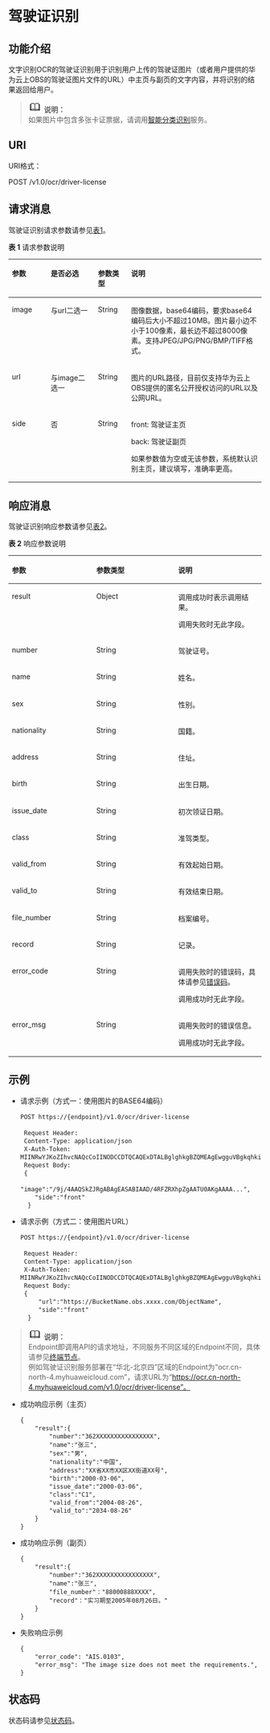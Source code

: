 # 驾驶证识别<a name="ocr_03_0033"></a>

## 功能介绍<a name="section19880154782115"></a>

文字识别OCR的驾驶证识别用于识别用户上传的驾驶证图片（或者用户提供的华为云上OBS的驾驶证图片文件的URL）中主页与副页的文字内容，并将识别的结果返回给用户。

>![](public_sys-resources/icon-note.gif) **说明：**   
>如果图片中包含多张卡证票据，请调用[智能分类识别](智能分类识别.md)服务。  

## URI<a name="zh-cn_topic_0085418937_section5596537"></a>

URI格式：

POST /v1.0/ocr/driver-license

## 请求消息<a name="zh-cn_topic_0085418937_section50368838"></a>

驾驶证识别请求参数请参见[表1](#zh-cn_topic_0085418937_table49879860151539)。

**表 1**  请求参数说明

<a name="zh-cn_topic_0085418937_table49879860151539"></a>
<table><thead align="left"><tr id="zh-cn_topic_0085418937_row953289151539"><th class="cellrowborder" valign="top" width="15.340000000000002%" id="mcps1.2.5.1.1"><p id="zh-cn_topic_0085418937_p10107569151539"><a name="zh-cn_topic_0085418937_p10107569151539"></a><a name="zh-cn_topic_0085418937_p10107569151539"></a>参数</p>
</th>
<th class="cellrowborder" valign="top" width="18.66%" id="mcps1.2.5.1.2"><p id="zh-cn_topic_0085418937_p13406737151539"><a name="zh-cn_topic_0085418937_p13406737151539"></a><a name="zh-cn_topic_0085418937_p13406737151539"></a>是否必选</p>
</th>
<th class="cellrowborder" valign="top" width="13.08%" id="mcps1.2.5.1.3"><p id="zh-cn_topic_0085418937_p12203922151539"><a name="zh-cn_topic_0085418937_p12203922151539"></a><a name="zh-cn_topic_0085418937_p12203922151539"></a>参数类型</p>
</th>
<th class="cellrowborder" valign="top" width="52.92%" id="mcps1.2.5.1.4"><p id="zh-cn_topic_0085418937_p48993627151539"><a name="zh-cn_topic_0085418937_p48993627151539"></a><a name="zh-cn_topic_0085418937_p48993627151539"></a>说明</p>
</th>
</tr>
</thead>
<tbody><tr id="zh-cn_topic_0085418937_row9060885151539"><td class="cellrowborder" valign="top" width="15.340000000000002%" headers="mcps1.2.5.1.1 "><p id="zh-cn_topic_0085418937_p62843112151539"><a name="zh-cn_topic_0085418937_p62843112151539"></a><a name="zh-cn_topic_0085418937_p62843112151539"></a>image</p>
</td>
<td class="cellrowborder" valign="top" width="18.66%" headers="mcps1.2.5.1.2 "><p id="zh-cn_topic_0085418937_p57127291151539"><a name="zh-cn_topic_0085418937_p57127291151539"></a><a name="zh-cn_topic_0085418937_p57127291151539"></a>与url二选一</p>
</td>
<td class="cellrowborder" valign="top" width="13.08%" headers="mcps1.2.5.1.3 "><p id="zh-cn_topic_0085418937_p63907830151539"><a name="zh-cn_topic_0085418937_p63907830151539"></a><a name="zh-cn_topic_0085418937_p63907830151539"></a>String</p>
</td>
<td class="cellrowborder" valign="top" width="52.92%" headers="mcps1.2.5.1.4 "><p id="zh-cn_topic_0085418937_p9151746151539"><a name="zh-cn_topic_0085418937_p9151746151539"></a><a name="zh-cn_topic_0085418937_p9151746151539"></a>图像数据，base64编码，要求base64编码后大小不超过10MB。图片最小边不小于100像素，最长边不超过8000像素。支持JPEG/JPG/PNG/BMP/TIFF格式。</p>
</td>
</tr>
<tr id="zh-cn_topic_0085418937_row9018009195224"><td class="cellrowborder" valign="top" width="15.340000000000002%" headers="mcps1.2.5.1.1 "><p id="zh-cn_topic_0082818466_p14053218195224"><a name="zh-cn_topic_0082818466_p14053218195224"></a><a name="zh-cn_topic_0082818466_p14053218195224"></a>url</p>
</td>
<td class="cellrowborder" valign="top" width="18.66%" headers="mcps1.2.5.1.2 "><p id="zh-cn_topic_0082818466_p64568902195224"><a name="zh-cn_topic_0082818466_p64568902195224"></a><a name="zh-cn_topic_0082818466_p64568902195224"></a>与image二选一</p>
</td>
<td class="cellrowborder" valign="top" width="13.08%" headers="mcps1.2.5.1.3 "><p id="zh-cn_topic_0082818466_p62698574195224"><a name="zh-cn_topic_0082818466_p62698574195224"></a><a name="zh-cn_topic_0082818466_p62698574195224"></a>String</p>
</td>
<td class="cellrowborder" valign="top" width="52.92%" headers="mcps1.2.5.1.4 "><p id="zh-cn_topic_0082818466_p45419747195224"><a name="zh-cn_topic_0082818466_p45419747195224"></a><a name="zh-cn_topic_0082818466_p45419747195224"></a>图片的URL路径，目前仅支持华为云上OBS提供的匿名公开授权访问的URL以及公网URL。</p>
</td>
</tr>
<tr id="row45498459283"><td class="cellrowborder" valign="top" width="15.340000000000002%" headers="mcps1.2.5.1.1 "><p id="p8279204812280"><a name="p8279204812280"></a><a name="p8279204812280"></a>side</p>
</td>
<td class="cellrowborder" valign="top" width="18.66%" headers="mcps1.2.5.1.2 "><p id="p1227984812289"><a name="p1227984812289"></a><a name="p1227984812289"></a>否</p>
</td>
<td class="cellrowborder" valign="top" width="13.08%" headers="mcps1.2.5.1.3 "><p id="p15279148152813"><a name="p15279148152813"></a><a name="p15279148152813"></a>String</p>
</td>
<td class="cellrowborder" valign="top" width="52.92%" headers="mcps1.2.5.1.4 "><p id="p10279124817289"><a name="p10279124817289"></a><a name="p10279124817289"></a>front: 驾驶证主页</p>
<p id="p1827924892816"><a name="p1827924892816"></a><a name="p1827924892816"></a>back: 驾驶证副页</p>
<p id="p7279104817287"><a name="p7279104817287"></a><a name="p7279104817287"></a>如果参数值为空或无该参数，系统默认识别主页，建议填写，准确率更高。</p>
</td>
</tr>
</tbody>
</table>

## 响应消息<a name="zh-cn_topic_0085418937_section50666366"></a>

驾驶证识别响应参数请参见[表2](#zh-cn_topic_0085418937_table1218815126105)。

**表 2**  响应参数说明

<a name="zh-cn_topic_0085418937_table1218815126105"></a>
<table><thead align="left"><tr id="zh-cn_topic_0085418937_row15250112131013"><th class="cellrowborder" valign="top" width="33.333333333333336%" id="mcps1.2.4.1.1"><p id="zh-cn_topic_0085418937_p1425017124108"><a name="zh-cn_topic_0085418937_p1425017124108"></a><a name="zh-cn_topic_0085418937_p1425017124108"></a>参数</p>
</th>
<th class="cellrowborder" valign="top" width="32.323232323232325%" id="mcps1.2.4.1.2"><p id="zh-cn_topic_0085418937_p8250141211106"><a name="zh-cn_topic_0085418937_p8250141211106"></a><a name="zh-cn_topic_0085418937_p8250141211106"></a>参数类型</p>
</th>
<th class="cellrowborder" valign="top" width="34.343434343434346%" id="mcps1.2.4.1.3"><p id="zh-cn_topic_0085418937_p22502125100"><a name="zh-cn_topic_0085418937_p22502125100"></a><a name="zh-cn_topic_0085418937_p22502125100"></a>说明</p>
</th>
</tr>
</thead>
<tbody><tr id="zh-cn_topic_0085418937_row17250312171013"><td class="cellrowborder" valign="top" width="33.333333333333336%" headers="mcps1.2.4.1.1 "><p id="zh-cn_topic_0085418937_p32667126102"><a name="zh-cn_topic_0085418937_p32667126102"></a><a name="zh-cn_topic_0085418937_p32667126102"></a>result</p>
</td>
<td class="cellrowborder" valign="top" width="32.323232323232325%" headers="mcps1.2.4.1.2 "><p id="zh-cn_topic_0085418937_p1026661220103"><a name="zh-cn_topic_0085418937_p1026661220103"></a><a name="zh-cn_topic_0085418937_p1026661220103"></a>Object</p>
</td>
<td class="cellrowborder" valign="top" width="34.343434343434346%" headers="mcps1.2.4.1.3 "><p id="zh-cn_topic_0085418937_p17266121221016"><a name="zh-cn_topic_0085418937_p17266121221016"></a><a name="zh-cn_topic_0085418937_p17266121221016"></a>调用成功时表示调用结果。</p>
<p id="zh-cn_topic_0085418937_p17266151218109"><a name="zh-cn_topic_0085418937_p17266151218109"></a><a name="zh-cn_topic_0085418937_p17266151218109"></a>调用失败时无此字段。</p>
</td>
</tr>
<tr id="zh-cn_topic_0085418937_row3266191213108"><td class="cellrowborder" valign="top" width="33.333333333333336%" headers="mcps1.2.4.1.1 "><p id="zh-cn_topic_0085418937_p72665124107"><a name="zh-cn_topic_0085418937_p72665124107"></a><a name="zh-cn_topic_0085418937_p72665124107"></a>number</p>
</td>
<td class="cellrowborder" valign="top" width="32.323232323232325%" headers="mcps1.2.4.1.2 "><p id="zh-cn_topic_0085418937_p1426691217101"><a name="zh-cn_topic_0085418937_p1426691217101"></a><a name="zh-cn_topic_0085418937_p1426691217101"></a>String</p>
</td>
<td class="cellrowborder" valign="top" width="34.343434343434346%" headers="mcps1.2.4.1.3 "><p id="zh-cn_topic_0085418937_p52661123107"><a name="zh-cn_topic_0085418937_p52661123107"></a><a name="zh-cn_topic_0085418937_p52661123107"></a>驾驶证号。</p>
</td>
</tr>
<tr id="zh-cn_topic_0085418937_row226661271011"><td class="cellrowborder" valign="top" width="33.333333333333336%" headers="mcps1.2.4.1.1 "><p id="zh-cn_topic_0085418937_p626610123108"><a name="zh-cn_topic_0085418937_p626610123108"></a><a name="zh-cn_topic_0085418937_p626610123108"></a>name</p>
</td>
<td class="cellrowborder" valign="top" width="32.323232323232325%" headers="mcps1.2.4.1.2 "><p id="zh-cn_topic_0085418937_p18266812141017"><a name="zh-cn_topic_0085418937_p18266812141017"></a><a name="zh-cn_topic_0085418937_p18266812141017"></a>String</p>
</td>
<td class="cellrowborder" valign="top" width="34.343434343434346%" headers="mcps1.2.4.1.3 "><p id="zh-cn_topic_0085418937_p126615122105"><a name="zh-cn_topic_0085418937_p126615122105"></a><a name="zh-cn_topic_0085418937_p126615122105"></a>姓名。</p>
</td>
</tr>
<tr id="zh-cn_topic_0085418937_row162661112191010"><td class="cellrowborder" valign="top" width="33.333333333333336%" headers="mcps1.2.4.1.1 "><p id="zh-cn_topic_0085418937_p7266912121020"><a name="zh-cn_topic_0085418937_p7266912121020"></a><a name="zh-cn_topic_0085418937_p7266912121020"></a>sex</p>
</td>
<td class="cellrowborder" valign="top" width="32.323232323232325%" headers="mcps1.2.4.1.2 "><p id="zh-cn_topic_0085418937_p19266121231016"><a name="zh-cn_topic_0085418937_p19266121231016"></a><a name="zh-cn_topic_0085418937_p19266121231016"></a>String</p>
</td>
<td class="cellrowborder" valign="top" width="34.343434343434346%" headers="mcps1.2.4.1.3 "><p id="zh-cn_topic_0085418937_p202666126106"><a name="zh-cn_topic_0085418937_p202666126106"></a><a name="zh-cn_topic_0085418937_p202666126106"></a>性别。</p>
</td>
</tr>
<tr id="zh-cn_topic_0085418937_row12669127107"><td class="cellrowborder" valign="top" width="33.333333333333336%" headers="mcps1.2.4.1.1 "><p id="zh-cn_topic_0085418937_p3266912131011"><a name="zh-cn_topic_0085418937_p3266912131011"></a><a name="zh-cn_topic_0085418937_p3266912131011"></a>nationality</p>
</td>
<td class="cellrowborder" valign="top" width="32.323232323232325%" headers="mcps1.2.4.1.2 "><p id="zh-cn_topic_0085418937_p162661912171012"><a name="zh-cn_topic_0085418937_p162661912171012"></a><a name="zh-cn_topic_0085418937_p162661912171012"></a>String</p>
</td>
<td class="cellrowborder" valign="top" width="34.343434343434346%" headers="mcps1.2.4.1.3 "><p id="zh-cn_topic_0085418937_p1626616121108"><a name="zh-cn_topic_0085418937_p1626616121108"></a><a name="zh-cn_topic_0085418937_p1626616121108"></a>国籍。</p>
</td>
</tr>
<tr id="zh-cn_topic_0085418937_row1726620121107"><td class="cellrowborder" valign="top" width="33.333333333333336%" headers="mcps1.2.4.1.1 "><p id="zh-cn_topic_0085418937_p10266101218105"><a name="zh-cn_topic_0085418937_p10266101218105"></a><a name="zh-cn_topic_0085418937_p10266101218105"></a>address</p>
</td>
<td class="cellrowborder" valign="top" width="32.323232323232325%" headers="mcps1.2.4.1.2 "><p id="zh-cn_topic_0085418937_p112664127103"><a name="zh-cn_topic_0085418937_p112664127103"></a><a name="zh-cn_topic_0085418937_p112664127103"></a>String</p>
</td>
<td class="cellrowborder" valign="top" width="34.343434343434346%" headers="mcps1.2.4.1.3 "><p id="zh-cn_topic_0085418937_p7266111281017"><a name="zh-cn_topic_0085418937_p7266111281017"></a><a name="zh-cn_topic_0085418937_p7266111281017"></a>住址。</p>
</td>
</tr>
<tr id="zh-cn_topic_0085418937_row326651214104"><td class="cellrowborder" valign="top" width="33.333333333333336%" headers="mcps1.2.4.1.1 "><p id="zh-cn_topic_0085418937_p526661210108"><a name="zh-cn_topic_0085418937_p526661210108"></a><a name="zh-cn_topic_0085418937_p526661210108"></a>birth</p>
</td>
<td class="cellrowborder" valign="top" width="32.323232323232325%" headers="mcps1.2.4.1.2 "><p id="zh-cn_topic_0085418937_p17266312181010"><a name="zh-cn_topic_0085418937_p17266312181010"></a><a name="zh-cn_topic_0085418937_p17266312181010"></a>String</p>
</td>
<td class="cellrowborder" valign="top" width="34.343434343434346%" headers="mcps1.2.4.1.3 "><p id="zh-cn_topic_0085418937_p026601218105"><a name="zh-cn_topic_0085418937_p026601218105"></a><a name="zh-cn_topic_0085418937_p026601218105"></a>出生日期。</p>
</td>
</tr>
<tr id="zh-cn_topic_0085418937_row52665121103"><td class="cellrowborder" valign="top" width="33.333333333333336%" headers="mcps1.2.4.1.1 "><p id="zh-cn_topic_0085418937_p1266161221012"><a name="zh-cn_topic_0085418937_p1266161221012"></a><a name="zh-cn_topic_0085418937_p1266161221012"></a>issue_date</p>
</td>
<td class="cellrowborder" valign="top" width="32.323232323232325%" headers="mcps1.2.4.1.2 "><p id="zh-cn_topic_0085418937_p1526631261019"><a name="zh-cn_topic_0085418937_p1526631261019"></a><a name="zh-cn_topic_0085418937_p1526631261019"></a>String</p>
</td>
<td class="cellrowborder" valign="top" width="34.343434343434346%" headers="mcps1.2.4.1.3 "><p id="zh-cn_topic_0085418937_p5266141211018"><a name="zh-cn_topic_0085418937_p5266141211018"></a><a name="zh-cn_topic_0085418937_p5266141211018"></a>初次领证日期。</p>
</td>
</tr>
<tr id="zh-cn_topic_0085418937_row7266312111010"><td class="cellrowborder" valign="top" width="33.333333333333336%" headers="mcps1.2.4.1.1 "><p id="zh-cn_topic_0085418937_p1266101217108"><a name="zh-cn_topic_0085418937_p1266101217108"></a><a name="zh-cn_topic_0085418937_p1266101217108"></a>class</p>
</td>
<td class="cellrowborder" valign="top" width="32.323232323232325%" headers="mcps1.2.4.1.2 "><p id="zh-cn_topic_0085418937_p526661291016"><a name="zh-cn_topic_0085418937_p526661291016"></a><a name="zh-cn_topic_0085418937_p526661291016"></a>String</p>
</td>
<td class="cellrowborder" valign="top" width="34.343434343434346%" headers="mcps1.2.4.1.3 "><p id="zh-cn_topic_0085418937_p18266131218102"><a name="zh-cn_topic_0085418937_p18266131218102"></a><a name="zh-cn_topic_0085418937_p18266131218102"></a>准驾类型。</p>
</td>
</tr>
<tr id="zh-cn_topic_0085418937_row12661512121012"><td class="cellrowborder" valign="top" width="33.333333333333336%" headers="mcps1.2.4.1.1 "><p id="zh-cn_topic_0085418937_p162661212161016"><a name="zh-cn_topic_0085418937_p162661212161016"></a><a name="zh-cn_topic_0085418937_p162661212161016"></a>valid_from</p>
</td>
<td class="cellrowborder" valign="top" width="32.323232323232325%" headers="mcps1.2.4.1.2 "><p id="zh-cn_topic_0085418937_p9266112131013"><a name="zh-cn_topic_0085418937_p9266112131013"></a><a name="zh-cn_topic_0085418937_p9266112131013"></a>String</p>
</td>
<td class="cellrowborder" valign="top" width="34.343434343434346%" headers="mcps1.2.4.1.3 "><p id="zh-cn_topic_0085418937_p92662012181013"><a name="zh-cn_topic_0085418937_p92662012181013"></a><a name="zh-cn_topic_0085418937_p92662012181013"></a>有效起始日期。</p>
</td>
</tr>
<tr id="zh-cn_topic_0085418937_row82661212111010"><td class="cellrowborder" valign="top" width="33.333333333333336%" headers="mcps1.2.4.1.1 "><p id="zh-cn_topic_0085418937_p112661912191019"><a name="zh-cn_topic_0085418937_p112661912191019"></a><a name="zh-cn_topic_0085418937_p112661912191019"></a>valid_to</p>
</td>
<td class="cellrowborder" valign="top" width="32.323232323232325%" headers="mcps1.2.4.1.2 "><p id="zh-cn_topic_0085418937_p32662124104"><a name="zh-cn_topic_0085418937_p32662124104"></a><a name="zh-cn_topic_0085418937_p32662124104"></a>String</p>
</td>
<td class="cellrowborder" valign="top" width="34.343434343434346%" headers="mcps1.2.4.1.3 "><p id="zh-cn_topic_0085418937_p142664123103"><a name="zh-cn_topic_0085418937_p142664123103"></a><a name="zh-cn_topic_0085418937_p142664123103"></a>有效结束日期。</p>
</td>
</tr>
<tr id="row2493123314298"><td class="cellrowborder" valign="top" width="33.333333333333336%" headers="mcps1.2.4.1.1 "><p id="p84951050103513"><a name="p84951050103513"></a><a name="p84951050103513"></a>file_number</p>
</td>
<td class="cellrowborder" valign="top" width="32.323232323232325%" headers="mcps1.2.4.1.2 "><p id="p204952050173514"><a name="p204952050173514"></a><a name="p204952050173514"></a>String</p>
</td>
<td class="cellrowborder" valign="top" width="34.343434343434346%" headers="mcps1.2.4.1.3 "><p id="p114953505355"><a name="p114953505355"></a><a name="p114953505355"></a>档案编号。</p>
</td>
</tr>
<tr id="row17252113842917"><td class="cellrowborder" valign="top" width="33.333333333333336%" headers="mcps1.2.4.1.1 "><p id="p124951250183514"><a name="p124951250183514"></a><a name="p124951250183514"></a>record</p>
</td>
<td class="cellrowborder" valign="top" width="32.323232323232325%" headers="mcps1.2.4.1.2 "><p id="p114951150123515"><a name="p114951150123515"></a><a name="p114951150123515"></a>String</p>
</td>
<td class="cellrowborder" valign="top" width="34.343434343434346%" headers="mcps1.2.4.1.3 "><p id="p18495125023518"><a name="p18495125023518"></a><a name="p18495125023518"></a>记录。</p>
</td>
</tr>
<tr id="zh-cn_topic_0085418937_row1326611129101"><td class="cellrowborder" valign="top" width="33.333333333333336%" headers="mcps1.2.4.1.1 "><p id="zh-cn_topic_0085418937_p10266181221017"><a name="zh-cn_topic_0085418937_p10266181221017"></a><a name="zh-cn_topic_0085418937_p10266181221017"></a>error_code</p>
</td>
<td class="cellrowborder" valign="top" width="32.323232323232325%" headers="mcps1.2.4.1.2 "><p id="zh-cn_topic_0085418937_p1126621214107"><a name="zh-cn_topic_0085418937_p1126621214107"></a><a name="zh-cn_topic_0085418937_p1126621214107"></a>String</p>
</td>
<td class="cellrowborder" valign="top" width="34.343434343434346%" headers="mcps1.2.4.1.3 "><p id="zh-cn_topic_0085418937_p1426601218105"><a name="zh-cn_topic_0085418937_p1426601218105"></a><a name="zh-cn_topic_0085418937_p1426601218105"></a>调用失败时的错误码，具体请参见<a href="错误码.md">错误码</a>。</p>
<p id="zh-cn_topic_0085418937_p12266141216106"><a name="zh-cn_topic_0085418937_p12266141216106"></a><a name="zh-cn_topic_0085418937_p12266141216106"></a>调用成功时无此字段。</p>
</td>
</tr>
<tr id="zh-cn_topic_0085418937_row0266312171016"><td class="cellrowborder" valign="top" width="33.333333333333336%" headers="mcps1.2.4.1.1 "><p id="zh-cn_topic_0085418937_p162665122108"><a name="zh-cn_topic_0085418937_p162665122108"></a><a name="zh-cn_topic_0085418937_p162665122108"></a>error_msg</p>
</td>
<td class="cellrowborder" valign="top" width="32.323232323232325%" headers="mcps1.2.4.1.2 "><p id="zh-cn_topic_0085418937_p8266181217104"><a name="zh-cn_topic_0085418937_p8266181217104"></a><a name="zh-cn_topic_0085418937_p8266181217104"></a>String</p>
</td>
<td class="cellrowborder" valign="top" width="34.343434343434346%" headers="mcps1.2.4.1.3 "><p id="zh-cn_topic_0085418937_p192661412111011"><a name="zh-cn_topic_0085418937_p192661412111011"></a><a name="zh-cn_topic_0085418937_p192661412111011"></a>调用失败时的错误信息。</p>
<p id="zh-cn_topic_0085418937_p72661512161014"><a name="zh-cn_topic_0085418937_p72661512161014"></a><a name="zh-cn_topic_0085418937_p72661512161014"></a>调用成功时无此字段。</p>
</td>
</tr>
</tbody>
</table>

## 示例<a name="section84001603452"></a>

-   请求示例（方式一：使用图片的BASE64编码）

    ```
    POST https://{endpoint}/v1.0/ocr/driver-license 
        
     Request Header:   
     Content-Type: application/json   
     X-Auth-Token: MIINRwYJKoZIhvcNAQcCoIINODCCDTQCAQExDTALBglghkgBZQMEAgEwgguVBgkqhkiG...      
     Request Body:
     {   
        "image":"/9j/4AAQSkZJRgABAgEASABIAAD/4RFZRXhpZgAATU0AKgAAAA...",
        "side":"front"
      }
    ```


-   请求示例（方式二：使用图片URL）

    ```
    POST https://{endpoint}/v1.0/ocr/driver-license
        
     Request Header:   
     Content-Type: application/json   
     X-Auth-Token: MIINRwYJKoZIhvcNAQcCoIINODCCDTQCAQExDTALBglghkgBZQMEAgEwgguVBgkqhkiG...   
     Request Body:
     {
         "url":"https://BucketName.obs.xxxx.com/ObjectName",
         "side":"front"
      }
    ```


>![](public_sys-resources/icon-note.gif) **说明：**   
>Endpoint即调用API的请求地址，不同服务不同区域的Endpoint不同，具体请参见[终端节点](终端节点.md)。  
>例如驾驶证识别服务部署在“华北-北京四”区域的Endpoint为“ocr.cn-north-4.myhuaweicloud.com”，请求URL为“https://ocr.cn-north-4.myhuaweicloud.com/v1.0/ocr/driver-license”。  

-   成功响应示例（主页）

    ```
    {
        "result":{
            "number":"362XXXXXXXXXXXXXXXX",
            "name":"张三",
            "sex":"男",
            "nationality":"中国",
            "address":"XX省XX市XX区XX街道XX号",
            "birth":"2000-03-06",
            "issue_date":"2000-03-06",
            "class":"C1",
            "valid_from":"2004-08-26",
            "valid_to":"2034-08-26"
        }
    }
    ```

-   成功响应示例（副页）

    ```
    {
        "result":{
            "number":"362XXXXXXXXXXXXXXXX",
            "name":"张三",
            "file_number"："88000888XXXX",
            "record"："实习期至2005年08月26日。"
        }
    }
    ```

-   失败响应示例

    ```
    {
        "error_code": "AIS.0103",
        "error_msg": "The image size does not meet the requirements.",
    }
    ```


## 状态码<a name="zh-cn_topic_0085418937_section59700980145140"></a>

状态码请参见[状态码](状态码.md)。

